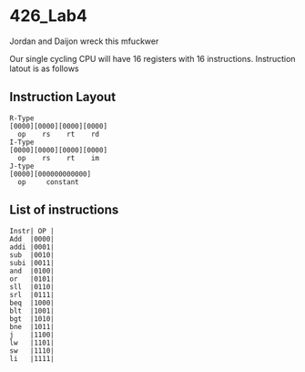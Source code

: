 # 426_Lab4
Jordan and Daijon wreck this mfuckwer
 
Our single cycling CPU will have 16 registers
with 16 instructions. Instruction latout is as follows

## Instruction Layout
```
R-Type
[0000][0000][0000][0000]
  op    rs    rt    rd
I-Type
[0000][0000][0000][0000]
  op    rs    rt    im
J-type
[0000][000000000000]
  op     constant
```
## List of instructions
```
Instr| OP |
Add  |0000|
addi |0001|
sub  |0010|
subi |0011|
and  |0100|
or   |0101|
sll  |0110|
srl  |0111|
beq  |1000|
blt  |1001|
bgt  |1010|
bne  |1011|
j    |1100|
lw   |1101|
sw   |1110|
li   |1111|
```
